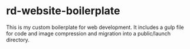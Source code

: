 # rd-website-boilerplate
 This is my custom boilerplate for web development. It includes a gulp file for code and image compression and migration into a public/launch directory.
